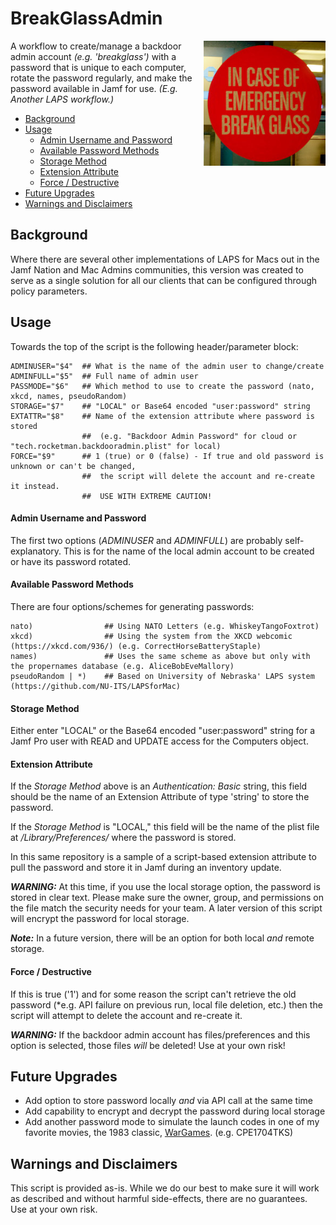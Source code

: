 # BreakGlassAdmin
<img src="images/breakglass.jpg" height="200" align=right alt="In case of emergency, break glass">

A workflow to create/manage a backdoor admin account *(e.g. 'breakglass')* with a password that is unique to each computer, rotate the password regularly, and make the password available in Jamf for use. _(E.g. Another LAPS workflow.)_

<!-- TOC depthFrom:2 depthTo:6 withLinks:1 updateOnSave:0 orderedList:0 -->

- [Background](#background)
- [Usage](#usage)
	- [Admin Username and Password](#admin-username-and-password)
	- [Available Password Methods](#available-password-methods)
	- [Storage Method](#storage-method)
	- [Extension Attribute](#extension-attribute)
	- [Force / Destructive](#force-destructive)
- [Future Upgrades](#future-upgrades)
- [Warnings and Disclaimers](#warnings-and-disclaimers)

<!-- /TOC -->

## Background

Where there are several other implementations of LAPS for Macs out in the Jamf Nation and Mac Admins communities, this version was created to serve as a single solution for all our clients that can be configured through policy parameters.

## Usage

Towards the top of the script is the following header/parameter block:

```
ADMINUSER="$4"  ## What is the name of the admin user to change/create
ADMINFULL="$5"  ## Full name of admin user
PASSMODE="$6"   ## Which method to use to create the password (nato, xkcd, names, pseudoRandom)
STORAGE="$7"    ## "LOCAL" or Base64 encoded "user:password" string
EXTATTR="$8"    ## Name of the extension attribute where password is stored
                ##	(e.g. "Backdoor Admin Password" for cloud or "tech.rocketman.backdooradmin.plist" for local)
FORCE="$9"      ## 1 (true) or 0 (false) - If true and old password is unknown or can't be changed,
                ##	the script will delete the account and re-create it instead.
                ##	USE WITH EXTREME CAUTION!
```

#### Admin Username and Password
The first two options (*ADMINUSER* and *ADMINFULL*) are probably self-explanatory. This is for the name of the local admin account to be created or have its password rotated.

#### Available Password Methods
There are four options/schemes for generating passwords:

```
nato)                ## Using NATO Letters (e.g. WhiskeyTangoFoxtrot)
xkcd)                ## Using the system from the XKCD webcomic (https://xkcd.com/936/) (e.g. CorrectHorseBatteryStaple)
names)               ## Uses the same scheme as above but only with the propernames database (e.g. AliceBobEveMallory)
pseudoRandom | *)    ## Based on University of Nebraska' LAPS system (https://github.com/NU-ITS/LAPSforMac)
```
#### Storage Method

Either enter "LOCAL" or the Base64 encoded "user:password" string for a Jamf Pro user with READ and UPDATE access for the Computers object.

#### Extension Attribute

If the *Storage Method* above is an *Authentication: Basic* string, this field should be the name of an Extension Attribute of type 'string' to store the password.

If the *Storage Method* is "LOCAL," this field will be the name of the plist file at */Library/Preferences/* where the password is stored.

In this same repository is a sample of a script-based extension attribute to pull the password and store it in Jamf during an inventory update.

***WARNING:*** At this time, if you use the local storage option, the password is stored in clear text. Please make sure the owner, group, and permissions on the file match the security needs for your team. A later version of this script will encrypt the password for local storage.

***Note:*** In a future version, there will be an option for both local *and* remote storage.

#### Force / Destructive

If this is true ('1') and for some reason the script can't retrieve the old password (*e.g. API failure on previous run, local file deletion, etc.) then the script will attempt to delete the account and re-create it.

***WARNING:*** If the backdoor admin account has files/preferences and this option is selected, those files *will* be deleted! Use at your own risk!

## Future Upgrades

* Add option to store password locally *and* via API call at the same time
* Add capability to encrypt and decrypt the password during local storage
* Add another password mode to simulate the launch codes in one of my favorite movies, the 1983 classic, [WarGames](https://www.imdb.com/title/tt0086567/). (e.g. CPE1704TKS)

## Warnings and Disclaimers

This script is provided as-is. While we do our best to make sure it will work as described and without harmful side-effects, there are no guarantees. Use at your own risk.

